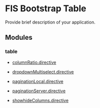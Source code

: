 # FIS Bootstrap Table
Provide brief description of your application.

<!--- DO NOT REMOVE THE FOLLOWING LINE. IT IS USED BY SUB_GENERATORS FOR ADDING NEWLY GENERATED COMPONENT DOC LINK -->
<!--- **-->
## Modules

### table

  * [columnRatio.directive](doc/table/columnRatio.directive.md)

  * [dropdownMultiselect.directive](doc/table/dropdownMultiselect.directive.md)

  * [paginationLocal.directive](doc/table/paginationLocal.directive.md)

  * [paginationServer.directive](doc/table/paginationServer.directive.md)

  * [showhideColumns.directive](doc/table/showhideColumns.directive.md)
